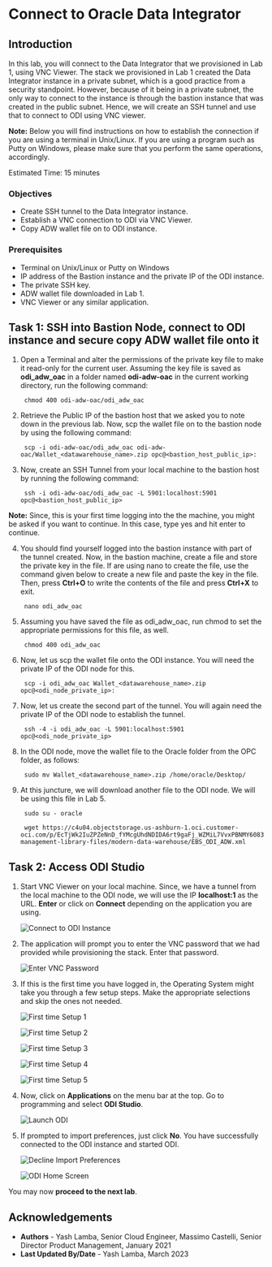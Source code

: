 # Connect to Oracle Data Integrator

## Introduction

In this lab, you will connect to the Data Integrator that we provisioned in Lab 1, using VNC Viewer. The stack we provisioned in Lab 1 created the Data Integrator instance in a private subnet, which is a good practice from a security standpoint. However, because of it being in a private subnet, the only way to connect to the instance is through the bastion instance that was created in the public subnet. Hence, we will create an SSH tunnel and use that to connect to ODI using VNC viewer.

**Note:** Below you will find instructions on how to establish the connection if you are using a terminal in Unix/Linux. If you are using a program such as Putty on Windows, please make sure that you perform the same operations, accordingly.

Estimated Time: 15 minutes

### Objectives

- Create SSH tunnel to the Data Integrator instance.
- Establish a VNC connection to ODI via VNC Viewer.
- Copy ADW wallet file on to ODI instance.

### Prerequisites

- Terminal on Unix/Linux or Putty on Windows
- IP address of the Bastion instance and the private IP of the ODI instance.
- The private SSH key.
- ADW wallet file downloaded in Lab 1.
- VNC Viewer or any similar application.

## Task 1: SSH into Bastion Node, connect to ODI instance and secure copy ADW wallet file onto it

1. Open a Terminal and alter the permissions of the private key file to make it read-only for the current user. Assuming the key file is saved as **odi\_adw\_oac** in a folder named **odi-adw-oac** in the current working directory, run the following command:

        chmod 400 odi-adw-oac/odi_adw_oac
    
2. Retrieve the Public IP of the bastion host that we asked you to note down in the previous lab. Now, scp the wallet file on to the bastion node by using the following command:

        scp -i odi-adw-oac/odi_adw_oac odi-adw-oac/Wallet_<datawarehouse_name>.zip opc@<bastion_host_public_ip>: 

3. Now, create an SSH Tunnel from your local machine to the bastion host by running the following command:
    
        ssh -i odi-adw-oac/odi_adw_oac -L 5901:localhost:5901 opc@<bastion_host_public_ip>
        
**Note:** Since, this is your first time logging into the the machine, you might be asked if you want to continue. In this case, type yes and hit enter to continue.
        
4. You should find yourself logged into the bastion instance with part of the tunnel created. Now, in the bastion machine, create a file and store the private key in the file. If are using nano to create the file, use the command given below to create a new file and paste the key in the file. Then, press **Ctrl+O** to write the contents of the file and press **Ctrl+X** to exit.

        nano odi_adw_oac
        
5. Assuming you have saved the file as odi\_adw\_oac, run chmod to set the appropriate permissions for this file, as well. 

        chmod 400 odi_adw_oac
        
6. Now, let us scp the wallet file onto the ODI instance. You will need the private IP of the ODI node for this. 

        scp -i odi_adw_oac Wallet_<datawarehouse_name>.zip opc@<odi_node_private_ip>:

7. Now, let us create the second part of the tunnel. You will again need the private IP of the ODI node to establish the tunnel.

        ssh -4 -i odi_adw_oac -L 5901:localhost:5901 opc@<odi_node_private_ip>
        
8. In the ODI node, move the wallet file to the Oracle folder from the OPC folder, as follows:

        sudo mv Wallet_<datawarehouse_name>.zip /home/oracle/Desktop/
        
9. At this juncture, we will download another file to the ODI node. We will be using this file in Lab 5. 

        sudo su - oracle
        
        wget https://c4u04.objectstorage.us-ashburn-1.oci.customer-oci.com/p/EcTjWk2IuZPZeNnD_fYMcgUhdNDIDA6rt9gaFj_WZMiL7VvxPBNMY60837hu5hga/n/c4u04/b/livelabsfiles/o/data-management-library-files/modern-data-warehouse/EBS_ODI_ADW.xml
        
## Task 2: Access ODI Studio

1. Start VNC Viewer on your local machine. Since, we have a tunnel from the local machine to the ODI node, we will use the IP **localhost:1** as the URL.  **Enter** or click on **Connect** depending on the application you are using.

    ![Connect to ODI Instance](./images/connect-to-odi-instance.png "Connect to ODI Instance")
    
2. The application will prompt you to enter the VNC password that we had provided while provisioning the stack. Enter that password.
    
    ![Enter VNC Password](./images/enter-vnc-password.png "Enter VNC Password")
    
3. If this is the first time you have logged in, the Operating System might take you through a few setup steps. Make the appropriate selections and skip the ones not needed.
    
    ![First time Setup 1](./images/setup1.png "First time Setup 1")
    
    ![First time Setup 2](./images/setup2.png "First time Setup 2")
    
    ![First time Setup 3](./images/setup3.png "First time Setup 3")
    
    ![First time Setup 4](./images/setup4.png "First time Setup 4")
    
    ![First time Setup 5](./images/setup5.png "First time Setup 5")
    
4. Now, click on **Applications** on the menu bar at the top. Go to programming and select **ODI Studio**.
    
    ![Launch ODI](./images/launch-odi.png "Launch ODI")
    
5. If prompted to import preferences, just click **No**. You have successfully connected to the ODI instance and started ODI.

    ![Decline Import Preferences](./images/decline-import-preferences.png "Decline Import Preferences")
    
    ![ODI Home Screen](./images/odi-home-screen.png "ODI Home Screen")

You may now **proceed to the next lab**.

## Acknowledgements
- **Authors** - Yash Lamba, Senior Cloud Engineer, Massimo Castelli, Senior Director Product Management, January 2021
- **Last Updated By/Date** - Yash Lamba, March 2023

